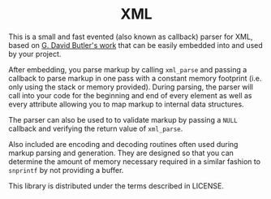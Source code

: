 <h1 align="center">
  XML
</h1>

This is a small and fast evented (also known as callback) parser for XML, based on [G. David Butler's work](https://github.com/gdavidbutler/xmlTrivialCallbackParser) that can be easily embedded into and used by your project.

After embedding, you parse markup by calling `xml_parse` and passing a callback to parse markup in one pass with a constant memory footprint (i.e. only using the stack or memory provided). During parsing, the parser will call into your code for the beginning and end of every element as well as every attribute allowing you to map markup to internal data structures.

The parser can also be used to to validate markup by passing a `NULL` callback and verifying the return value of `xml_parse`.

Also included are encoding and decoding routines often used during markup parsing and generation. They are designed so that you can determine the amount of memory necessary required in a similar fashion to `snprintf` by not providing a buffer.

This library is distributed under the terms described in LICENSE.
